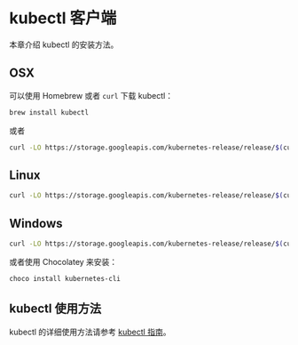 # kubectl 客户端

本章介绍 kubectl 的安装方法。

## OSX

可以使用 Homebrew 或者 `curl` 下载 kubectl：

```sh
brew install kubectl
```

或者

```sh
curl -LO https://storage.googleapis.com/kubernetes-release/release/$(curl -s https://storage.googleapis.com/kubernetes-release/release/stable.txt)/bin/darwin/amd64/kubectl
```

## Linux

```sh
curl -LO https://storage.googleapis.com/kubernetes-release/release/$(curl -s https://storage.googleapis.com/kubernetes-release/release/stable.txt)/bin/linux/amd64/kubectl
```

## Windows

```sh
curl -LO https://storage.googleapis.com/kubernetes-release/release/$(curl -s https://storage.googleapis.com/kubernetes-release/release/stable.txt)/bin/windows/amd64/kubectl.exe
```

或者使用 Chocolatey 来安装：

```sh
choco install kubernetes-cli
```

## kubectl 使用方法

kubectl 的详细使用方法请参考 [kubectl 指南](../components/kubectl.md)。
